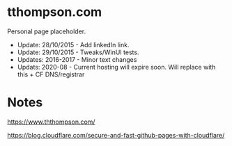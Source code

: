 # tthompson.com
Personal page placeholder.

* Update: 28/10/2015 - Add linkedIn link.
* Update: 29/10/2015 - Tweaks/WinUI tests.
* Updates: 2016-2017 - Minor text changes
* Updats: 2020-08 - Current hosting will expire soon. Will replace with this + CF DNS/registrar

# Notes
https://www.ththompson.com/

https://blog.cloudflare.com/secure-and-fast-github-pages-with-cloudflare/
